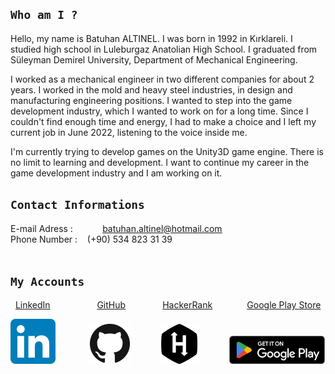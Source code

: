 ## `Who am I ?`

Hello, my name is Batuhan ALTINEL. I was born in 1992 in Kırklareli. I studied high school in Luleburgaz Anatolian High School. I graduated from Süleyman Demirel University, Department of Mechanical Engineering.

I worked as a mechanical engineer in two different companies for about 2 years. I worked in the mold and heavy steel industries, in design and manufacturing engineering positions. I wanted to step into the game development industry, which I wanted to work on for a long time. Since I couldn't find enough time and energy, I had to make a choice and I left my current job in June 2022, listening to the voice inside me.

I'm currently trying to develop games on the Unity3D game engine. There is no limit to learning and development. I want to continue my career in the game development industry and I am working on it.
## `Contact Informations`
E-mail Adress :&nbsp; &nbsp; &nbsp; &nbsp; &nbsp; &nbsp; batuhan.altinel@hotmail.com <br>
Phone Number : &nbsp; &nbsp;(+90) 534 823 31 39
<br><br>
## `My Accounts`


&nbsp; [LinkedIn](https://www.linkedin.com/in/batuhan-altinel/)
 &nbsp; &nbsp; &nbsp; &nbsp; &nbsp; &nbsp; &nbsp; &nbsp; &nbsp; [GitHub](https://github.com/BatuhanAltinel)  &nbsp; &nbsp; &nbsp; &nbsp; &nbsp; &nbsp; &nbsp; [HackerRank](https://www.hackerrank.com/batuhan_altinel?hr_r=1) 
  &nbsp; &nbsp; &nbsp; &nbsp; &nbsp; &nbsp; &nbsp;[Google Play Store](https://play.google.com/store/apps/developer?id=Batuhan+ALTINEL)


![](Image/LinkedIn_icon.svg.png)&nbsp; &nbsp; &nbsp; &nbsp; &nbsp; &nbsp; &nbsp; 
![](Image/GitHub-Mark-64px.png)&nbsp; &nbsp; &nbsp; &nbsp; &nbsp; &nbsp;
![](Image/icon-hackerrank-64.png)&nbsp; &nbsp; &nbsp; &nbsp; &nbsp; &nbsp;
![](Image/googleplay.png)
